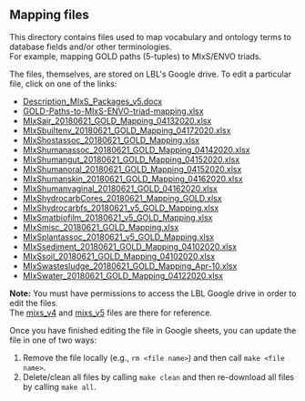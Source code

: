 ## Mapping files
This directory contains files used to map vocabulary and ontology terms to database fields and/or other terminologies.  
For example, mapping GOLD paths (5-tuples) to MIxS/ENVO triads.  

The files, themselves, are stored on LBL's Google drive. To edit a particular file, click on one of the links:

* [Description_MIxS_Packages_v5.docx](https://docs.google.com/document/d/141BWGbWdTuCQ_QoqdsO_BvHW37wJuLU9xZnvnHTEtNU)
* [GOLD-Paths-to-MIxS-ENVO-triad-mapping.xlsx](https://docs.google.com/spreadsheets/d/1Tfbj0QCckk_S6ldyVJZcTdJKZHd1D9Y4whWz2CjeIcI)
* [MIxSair_20180621_GOLD_Mapping_04132020.xlsx](https://docs.google.com/spreadsheets/d/1E-XDw-_Gozxf-2eMDRC75VY8HX3UazgsCVGWfOFqi14)
* [MIxSbuiltenv_20180621_GOLD_Mapping_04172020.xlsx](https://docs.google.com/spreadsheets/d/1AYHlxRvBvKLVKLlvPcU_AvhYb_uZTzSgPTVftj47_G0)
* [MIxShostassoc_20180621_GOLD_Mapping.xlsx](https://docs.google.com/spreadsheets/d/1LJzNVDFnT8l-4Ff6h70oMQa3IThVWTaw0IoKwXwcdO0)
* [MIxShumanassoc_20180621_GOLD_Mapping_04142020.xlsx](https://docs.google.com/spreadsheets/d/1TEQIlb33ScABs6fo47UJyW8DrvYAXpJBlbDBY8c1_X8)
* [MIxShumangut_20180621_GOLD_Mapping_04152020.xlsx](https://docs.google.com/spreadsheets/d/15wmnJQbpjqq0vviElDKFGG977vt0P0xWlzlGL0o9ejA)
* [MIxShumanoral_20180621_GOLD_Mapping_04152020.xlsx](https://docs.google.com/spreadsheets/d/1lo59ZAvWnmNXmUIVMUEIscLqiAqfbIcmIL1LU3I8LPQ)
* [MIxShumanskin_20180621_GOLD_Mapping_04162020.xlsx](https://docs.google.com/spreadsheets/d/1q-zm5ChaVrvs2AKMjvZYPnYpHWgZmH8HIfY3MLe3eoo)
* [MIxShumanvaginal_20180621_GOLD_04162020.xlsx](https://docs.google.com/spreadsheets/d/1jgxYakQu_tfk0KvjflYQSJ8F-OVyOP3SRbozUdVn_9g)
* [MIxShydrocarbCores_20180621_Mapping_GOLD.xlsx](https://docs.google.com/spreadsheets/d/1RopUp6uxahqWlsG_Du-3O-DmQuG1clUEKlurZFF4ehQ)
* [MIxShydrocarbfs_20180621_v5_GOLD_Mapping.xlsx](https://docs.google.com/spreadsheets/d/1lrOjUFPkMED31euzd_t8-ADT52kC2ar6qGT2DidySpQ)
* [MIxSmatbiofilm_20180621_v5_GOLD_Mapping.xlsx](https://docs.google.com/spreadsheets/d/125xwy9tzSiks7eT43EcDqG1RVM-zKdWjpF_CZLfdyKo)
* [MIxSmisc_20180621_GOLD_Mapping.xlsx](https://docs.google.com/spreadsheets/d/1xt-ACR93IDisn2q2WYnA0EvAm7iPK_lPoaU6Sejd1ds)
* [MIxSplantassoc_20180621_v5_GOLD_Mapping.xlsx](https://docs.google.com/spreadsheets/d/13ac0mUrutBUptEnTICuxHVae2eGbQVTXGZwJwoZtHOg)
* [MIxSsediment_20180621_GOLD_Mapping_04102020.xlsx](https://docs.google.com/spreadsheets/d/1XWyrPw2BZ94PxQf03uC3aowKj3Y2WWccHuivK1aeU0E)
* [MIxSsoil_20180621_GOLD_Mapping_04102020.xlsx](https://docs.google.com/spreadsheets/d/1Fr2Bq87PCalcNVbg-M7wukTBIAPIC8e0LYQff52KD40)
* [MIxSwastesludge_20180621_GOLD_Mapping_Apr-10.xlsx](https://docs.google.com/spreadsheets/d/1kuTkBl9MHAm2agKARad9_Z3PxbEUUfeDXcLs3u_6vEI)
* [MIxSwater_20180621_GOLD_Mapping_04122020.xlsx](https://docs.google.com/spreadsheets/d/1-7I_2aDCatSru1mYskEi4i0iUEhFKPvH-vChq-E03uk)

**Note:** You must have permissions to access the LBL Google drive in order to edit the files.  
The [mixs_v4](mixs_v4.xlsx) and [mixs_v5](mixs_v5.xlsx) files are there for reference.  

Once you have finished editing the file in Google sheets, you can update the file in one of two ways:
1. Remove the file locally (e.g., `rm <file name>`) and then call `make <file name>`.
2. Delete/clean all files by calling `make clean` and then re-download all files by calling `make all`.
